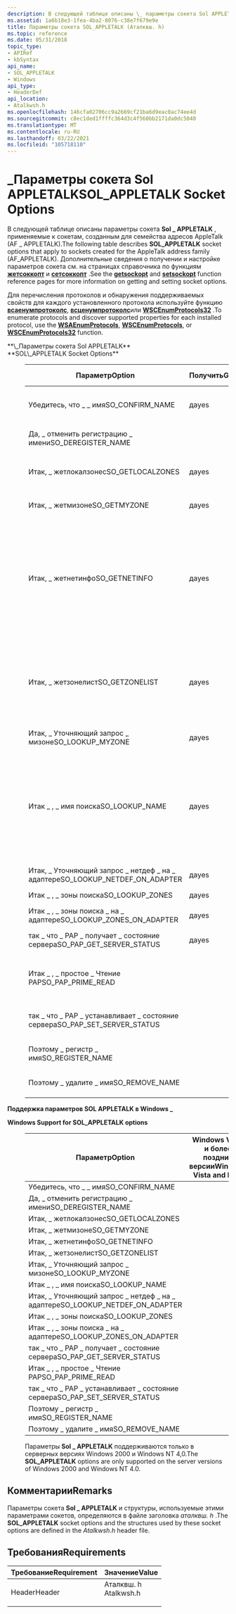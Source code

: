 ```yaml
---
description: В следующей таблице описаны \_ параметры сокета Sol APPLETALK, применяемые к сокетам, созданным для семейства адресов AppleTalk (AF \_ APPLETALK).
ms.assetid: 1a6b18e3-1fea-4ba2-8076-c38e7f679e9e
title: Параметры сокета SOL_APPLETALK (Аталквш. h)
ms.topic: reference
ms.date: 05/31/2018
topic_type:
- APIRef
- kbSyntax
api_name:
- SOL_APPLETALK
- Windows
api_type:
- HeaderDef
api_location:
- Atalkwsh.h
ms.openlocfilehash: 146cfa02706cc9a2669cf21ba6d9eac0ac74ee4d
ms.sourcegitcommit: c8ec1ded1ffffc364d3c4f560bb2171da0dc5040
ms.translationtype: MT
ms.contentlocale: ru-RU
ms.lasthandoff: 03/22/2021
ms.locfileid: "105718110"
---
```

# <a name="sol_appletalk-socket-options"></a><span data-ttu-id="d8d59-103">\_Параметры сокета Sol APPLETALK</span><span class="sxs-lookup"><span data-stu-id="d8d59-103">SOL\_APPLETALK Socket Options</span></span>

<span data-ttu-id="d8d59-104">В следующей таблице описаны параметры сокета **Sol \_ APPLETALK** , применяемые к сокетам, созданным для семейства адресов AppleTalk (AF \_ APPLETALK).</span><span class="sxs-lookup"><span data-stu-id="d8d59-104">The following table describes **SOL\_APPLETALK** socket options that apply to sockets created for the AppleTalk address family (AF\_APPLETALK).</span></span> <span data-ttu-id="d8d59-105">Дополнительные сведения о получении и настройке параметров сокета см. на страницах справочника по функциям [**жетсоккопт**](/windows/desktop/api/winsock/nf-winsock-getsockopt) и [**сетсоккопт**](/windows/desktop/api/winsock/nf-winsock-setsockopt) .</span><span class="sxs-lookup"><span data-stu-id="d8d59-105">See the [**getsockopt**](/windows/desktop/api/winsock/nf-winsock-getsockopt) and [**setsockopt**](/windows/desktop/api/winsock/nf-winsock-setsockopt) function reference pages for more information on getting and setting socket options.</span></span>

<span data-ttu-id="d8d59-106">Для перечисления протоколов и обнаружения поддерживаемых свойств для каждого установленного протокола используйте функцию [**всаенумпротоколс**](/windows/desktop/api/Winsock2/nf-winsock2-wsaenumprotocolsa), [**всценумпротоколс**](/windows/desktop/api/Ws2spi/nf-ws2spi-wscenumprotocols)или [**WSCEnumProtocols32**](/windows/desktop/api/Ws2spi/nf-ws2spi-wscenumprotocols32) .</span><span class="sxs-lookup"><span data-stu-id="d8d59-106">To enumerate protocols and discover supported properties for each installed protocol, use the [**WSAEnumProtocols**](/windows/desktop/api/Winsock2/nf-winsock2-wsaenumprotocolsa), [**WSCEnumProtocols**](/windows/desktop/api/Ws2spi/nf-ws2spi-wscenumprotocols), or [**WSCEnumProtocols32**](/windows/desktop/api/Ws2spi/nf-ws2spi-wscenumprotocols32) function.</span></span>

<dl> <span data-ttu-id="d8d59-107"><dt><span id="SOL_APPLETALK_Socket_Options"></span><span id="sol_appletalk_socket_options"></span><span id="SOL_APPLETALK_SOCKET_OPTIONS"></span>**\_Параметры сокета Sol APPLETALK**</dt> </span><span class="sxs-lookup"><span data-stu-id="d8d59-107"><dt><span id="SOL_APPLETALK_Socket_Options"></span><span id="sol_appletalk_socket_options"></span><span id="SOL_APPLETALK_SOCKET_OPTIONS"></span>**SOL\_APPLETALK Socket Options**</dt> </span></span><dd> <dl> <dt> 

| <span data-ttu-id="d8d59-108">Параметр</span><span class="sxs-lookup"><span data-stu-id="d8d59-108">Option</span></span>                          | <span data-ttu-id="d8d59-109">Получить</span><span class="sxs-lookup"><span data-stu-id="d8d59-109">Get</span></span> | <span data-ttu-id="d8d59-110">Присвойте параметру</span><span class="sxs-lookup"><span data-stu-id="d8d59-110">Set</span></span> | <span data-ttu-id="d8d59-111">Тип оптвал</span><span class="sxs-lookup"><span data-stu-id="d8d59-111">Optval type</span></span>                          | <span data-ttu-id="d8d59-112">Описание</span><span class="sxs-lookup"><span data-stu-id="d8d59-112">Description</span></span>                                                                                                                                                                                          |
|---------------------------------|-----|-----|--------------------------------------|------------------------------------------------------------------------------------------------------------------------------------------------------------------------------------------------------|
| <span data-ttu-id="d8d59-113">Убедитесь, что \_ \_ имя</span><span class="sxs-lookup"><span data-stu-id="d8d59-113">SO\_CONFIRM\_NAME</span></span>               | <span data-ttu-id="d8d59-114">да</span><span class="sxs-lookup"><span data-stu-id="d8d59-114">yes</span></span> |     | <span data-ttu-id="d8d59-115">**\_кортеж (NBP) WSH \_**</span><span class="sxs-lookup"><span data-stu-id="d8d59-115">**WSH\_NBP\_TUPLE**</span></span>                  | <span data-ttu-id="d8d59-116">Подтверждает, что данное имя AppleTalk привязано к заданному адресу.</span><span class="sxs-lookup"><span data-stu-id="d8d59-116">Confirms that a given AppleTalk name is bound to the given address.</span></span>                                                                                                                                  |
| <span data-ttu-id="d8d59-117">Да, \_ отменить регистрацию \_ имени</span><span class="sxs-lookup"><span data-stu-id="d8d59-117">SO\_DEREGISTER\_NAME</span></span>            |     | <span data-ttu-id="d8d59-118">да</span><span class="sxs-lookup"><span data-stu-id="d8d59-118">yes</span></span> | <span data-ttu-id="d8d59-119">**\_имя регистра \_ WSH**</span><span class="sxs-lookup"><span data-stu-id="d8d59-119">**WSH\_REGISTER\_NAME**</span></span>              | <span data-ttu-id="d8d59-120">Отменяет регистрацию имени в сети.</span><span class="sxs-lookup"><span data-stu-id="d8d59-120">Deregisters the name from the network.</span></span>                                                                                                                                                               |
| <span data-ttu-id="d8d59-121">Итак, \_ жетлокалзонес</span><span class="sxs-lookup"><span data-stu-id="d8d59-121">SO\_GETLOCALZONES</span></span>               | <span data-ttu-id="d8d59-122">да</span><span class="sxs-lookup"><span data-stu-id="d8d59-122">yes</span></span> |     | <span data-ttu-id="d8d59-123">**\_зоны поиска \_ WSH**</span><span class="sxs-lookup"><span data-stu-id="d8d59-123">**WSH\_LOOKUP\_ZONES**</span></span>               | <span data-ttu-id="d8d59-124">Возвращает список имен зон, известных указанному имени адаптера.</span><span class="sxs-lookup"><span data-stu-id="d8d59-124">Returns a list of zone names known to the given adapter name.</span></span>                                                                                                                                        |
| <span data-ttu-id="d8d59-125">Итак, \_ жетмизоне</span><span class="sxs-lookup"><span data-stu-id="d8d59-125">SO\_GETMYZONE</span></span>                   | <span data-ttu-id="d8d59-126">да</span><span class="sxs-lookup"><span data-stu-id="d8d59-126">yes</span></span> |     | <span data-ttu-id="d8d59-127">типа \[\]</span><span class="sxs-lookup"><span data-stu-id="d8d59-127">char \[\]</span></span>                            | <span data-ttu-id="d8d59-128">Возвращает зону по умолчанию в сети.</span><span class="sxs-lookup"><span data-stu-id="d8d59-128">Returns the default zone on the network.</span></span>                                                                                                                                                             |
| <span data-ttu-id="d8d59-129">Итак, \_ жетнетинфо</span><span class="sxs-lookup"><span data-stu-id="d8d59-129">SO\_GETNETINFO</span></span>                  | <span data-ttu-id="d8d59-130">да</span><span class="sxs-lookup"><span data-stu-id="d8d59-130">yes</span></span> |     | <span data-ttu-id="d8d59-131">**\_нетдеф поиска \_ WSH \_ на \_ адаптере**</span><span class="sxs-lookup"><span data-stu-id="d8d59-131">**WSH\_LOOKUP\_NETDEF\_ON\_ADAPTER**</span></span> | <span data-ttu-id="d8d59-132">Возвращает начальные значения для сети, а также зону по умолчанию.</span><span class="sxs-lookup"><span data-stu-id="d8d59-132">Returns the seeded values for the network as well as the default zone.</span></span> <span data-ttu-id="d8d59-133">Параметр *оптлен* должен быть как минимум одним байтом, превышающим размер нетдеф " **\_ Уточняющий запрос WSH" \_ на структуре \_ \_ адаптера** .</span><span class="sxs-lookup"><span data-stu-id="d8d59-133">The *optlen* parameter must be at least one byte larger than the size of the **WSH\_LOOKUP\_NETDEF\_ON\_ADAPTER** structure.</span></span>  |
| <span data-ttu-id="d8d59-134">Итак, \_ жетзонелист</span><span class="sxs-lookup"><span data-stu-id="d8d59-134">SO\_GETZONELIST</span></span>                 | <span data-ttu-id="d8d59-135">да</span><span class="sxs-lookup"><span data-stu-id="d8d59-135">yes</span></span> |     | <span data-ttu-id="d8d59-136">**\_зоны поиска \_ WSH**</span><span class="sxs-lookup"><span data-stu-id="d8d59-136">**WSH\_LOOKUP\_ZONES**</span></span>               | <span data-ttu-id="d8d59-137">Возвращает имена зон из списка зона Интернета.</span><span class="sxs-lookup"><span data-stu-id="d8d59-137">Returns zone names from the Internet zone list.</span></span> <span data-ttu-id="d8d59-138">Значение параметра *оптлен* должно быть как минимум одним байтом, превышающим размер структуры **\_ \_ зон поиска Wsh** .</span><span class="sxs-lookup"><span data-stu-id="d8d59-138">The *optlen* parameter must be at least one byte larger than the size of the **WSH\_LOOKUP\_ZONES** structure.</span></span>                                       |
| <span data-ttu-id="d8d59-139">Итак, \_ Уточняющий запрос \_ мизоне</span><span class="sxs-lookup"><span data-stu-id="d8d59-139">SO\_LOOKUP\_MYZONE</span></span>              | <span data-ttu-id="d8d59-140">да</span><span class="sxs-lookup"><span data-stu-id="d8d59-140">yes</span></span> |     |                                      | <span data-ttu-id="d8d59-141">То же, что и \_ жетмизоне</span><span class="sxs-lookup"><span data-stu-id="d8d59-141">Same as SO\_GETMYZONE</span></span>                                                                                                                                                                                |
| <span data-ttu-id="d8d59-142">Итак \_ , \_ имя поиска</span><span class="sxs-lookup"><span data-stu-id="d8d59-142">SO\_LOOKUP\_NAME</span></span>                | <span data-ttu-id="d8d59-143">да</span><span class="sxs-lookup"><span data-stu-id="d8d59-143">yes</span></span> |     | <span data-ttu-id="d8d59-144">**\_имя поиска \_ WSH**</span><span class="sxs-lookup"><span data-stu-id="d8d59-144">**WSH\_LOOKUP\_NAME**</span></span>                | <span data-ttu-id="d8d59-145">Ищет указанное имя NBP и возвращает соответствующие кортежи имени и NBP-информации.</span><span class="sxs-lookup"><span data-stu-id="d8d59-145">Looks up a specified NBP name and returns the matching tuples of name and NBP information.</span></span> <span data-ttu-id="d8d59-146">Значение параметра *оптлен* должно быть как минимум одним байтом, превышающим размер \_ структуры имени для поиска WSH \_ .</span><span class="sxs-lookup"><span data-stu-id="d8d59-146">The *optlen* parameter must be at least one byte larger than the size of the WSH\_LOOKUP\_NAME structure.</span></span> |
| <span data-ttu-id="d8d59-147">Итак, \_ Уточняющий запрос \_ нетдеф \_ на \_ адаптере</span><span class="sxs-lookup"><span data-stu-id="d8d59-147">SO\_LOOKUP\_NETDEF\_ON\_ADAPTER</span></span> | <span data-ttu-id="d8d59-148">да</span><span class="sxs-lookup"><span data-stu-id="d8d59-148">yes</span></span> |     | <span data-ttu-id="d8d59-149">**\_нетдеф поиска \_ WSH \_ на \_ адаптере**</span><span class="sxs-lookup"><span data-stu-id="d8d59-149">**WSH\_LOOKUP\_NETDEF\_ON\_ADAPTER**</span></span> | <span data-ttu-id="d8d59-150">То же, что и \_ жетнетинфо.</span><span class="sxs-lookup"><span data-stu-id="d8d59-150">Same as SO\_GETNETINFO.</span></span>                                                                                                                                                                              |
| <span data-ttu-id="d8d59-151">Итак \_ , \_ зоны поиска</span><span class="sxs-lookup"><span data-stu-id="d8d59-151">SO\_LOOKUP\_ZONES</span></span>               | <span data-ttu-id="d8d59-152">да</span><span class="sxs-lookup"><span data-stu-id="d8d59-152">yes</span></span> |     | <span data-ttu-id="d8d59-153">**\_зоны поиска \_ WSH**</span><span class="sxs-lookup"><span data-stu-id="d8d59-153">**WSH\_LOOKUP\_ZONES**</span></span>               | <span data-ttu-id="d8d59-154">То же, что и \_ жетзонелист.</span><span class="sxs-lookup"><span data-stu-id="d8d59-154">Same as SO\_GETZONELIST.</span></span>                                                                                                                                                                             |
| <span data-ttu-id="d8d59-155">Итак \_ , \_ зоны поиска \_ на \_ адаптере</span><span class="sxs-lookup"><span data-stu-id="d8d59-155">SO\_LOOKUP\_ZONES\_ON\_ADAPTER</span></span>  | <span data-ttu-id="d8d59-156">да</span><span class="sxs-lookup"><span data-stu-id="d8d59-156">yes</span></span> |     | <span data-ttu-id="d8d59-157">**\_зоны поиска \_ WSH**</span><span class="sxs-lookup"><span data-stu-id="d8d59-157">**WSH\_LOOKUP\_ZONES**</span></span>               | <span data-ttu-id="d8d59-158">То же, что и \_ жетлокалзонес.</span><span class="sxs-lookup"><span data-stu-id="d8d59-158">Same as SO\_GETLOCALZONES.</span></span>                                                                                                                                                                           |
| <span data-ttu-id="d8d59-159">так \_ что \_ PAP \_ получает \_ состояние сервера</span><span class="sxs-lookup"><span data-stu-id="d8d59-159">SO\_PAP\_GET\_SERVER\_STATUS</span></span>    | <span data-ttu-id="d8d59-160">да</span><span class="sxs-lookup"><span data-stu-id="d8d59-160">yes</span></span> |     | <span data-ttu-id="d8d59-161">**\_ \_ Получение \_ состояния сервера WSH \_ PAP**</span><span class="sxs-lookup"><span data-stu-id="d8d59-161">**WSH\_PAP\_GET\_SERVER\_STATUS**</span></span>    | <span data-ttu-id="d8d59-162">Возвращает состояние PAP с указанного сервера</span><span class="sxs-lookup"><span data-stu-id="d8d59-162">Returns the PAP status from a given server</span></span>                                                                                                                                                           |
| <span data-ttu-id="d8d59-163">Итак \_ , \_ простое \_ Чтение PAP</span><span class="sxs-lookup"><span data-stu-id="d8d59-163">SO\_PAP\_PRIME\_READ</span></span>            |     | <span data-ttu-id="d8d59-164">да</span><span class="sxs-lookup"><span data-stu-id="d8d59-164">yes</span></span> | <span data-ttu-id="d8d59-165">типа \[\]</span><span class="sxs-lookup"><span data-stu-id="d8d59-165">char \[\]</span></span>                            | <span data-ttu-id="d8d59-166">Этот вызов попросту прочесть подключение PAP, чтобы отправитель начал отправлять данные.</span><span class="sxs-lookup"><span data-stu-id="d8d59-166">This call primes a read on a PAP connection so the sender can start sending the data</span></span>                                                                                                                 |
| <span data-ttu-id="d8d59-167">так \_ что \_ PAP \_ устанавливает \_ состояние сервера</span><span class="sxs-lookup"><span data-stu-id="d8d59-167">SO\_PAP\_SET\_SERVER\_STATUS</span></span>    |     | <span data-ttu-id="d8d59-168">да</span><span class="sxs-lookup"><span data-stu-id="d8d59-168">yes</span></span> | <span data-ttu-id="d8d59-169">типа \[\]</span><span class="sxs-lookup"><span data-stu-id="d8d59-169">char \[\]</span></span>                            | <span data-ttu-id="d8d59-170">Задает состояние отправки, если другой клиент запрашивает состояние</span><span class="sxs-lookup"><span data-stu-id="d8d59-170">Sets the status to be sent if another client requests the status</span></span>                                                                                                                                     |
| <span data-ttu-id="d8d59-171">Поэтому \_ регистр \_ имя</span><span class="sxs-lookup"><span data-stu-id="d8d59-171">SO\_REGISTER\_NAME</span></span>              |     | <span data-ttu-id="d8d59-172">да</span><span class="sxs-lookup"><span data-stu-id="d8d59-172">yes</span></span> | <span data-ttu-id="d8d59-173">**\_имя регистра \_ WSH**</span><span class="sxs-lookup"><span data-stu-id="d8d59-173">**WSH\_REGISTER\_NAME**</span></span>              | <span data-ttu-id="d8d59-174">Регистрирует заданное имя в сети AppleTalk</span><span class="sxs-lookup"><span data-stu-id="d8d59-174">Registers the given name on the AppleTalk network</span></span>                                                                                                                                                    |
| <span data-ttu-id="d8d59-175">Поэтому \_ удалите \_ имя</span><span class="sxs-lookup"><span data-stu-id="d8d59-175">SO\_REMOVE\_NAME</span></span>                |     | <span data-ttu-id="d8d59-176">да</span><span class="sxs-lookup"><span data-stu-id="d8d59-176">yes</span></span> | <span data-ttu-id="d8d59-177">**\_имя регистра \_ WSH**</span><span class="sxs-lookup"><span data-stu-id="d8d59-177">**WSH\_REGISTER\_NAME**</span></span>              | <span data-ttu-id="d8d59-178">То же, что и для \_ отмены регистрации \_ имени</span><span class="sxs-lookup"><span data-stu-id="d8d59-178">Same as SO\_DEREGISTER\_NAME</span></span>                                                                                                                                                                         |



 

<span data-ttu-id="d8d59-179"></dt> </dl> </dd> <dt><span id="Windows_Support_for_SOL_APPLETALK_options"></span><span id="windows_support_for_sol_appletalk_options"></span><span id="WINDOWS_SUPPORT_FOR_SOL_APPLETALK_OPTIONS"></span>**Поддержка параметров SOL APPLETALK в Windows \_**</dt> </span><span class="sxs-lookup"><span data-stu-id="d8d59-179"></dt> </dl> </dd> <dt><span id="Windows_Support_for_SOL_APPLETALK_options"></span><span id="windows_support_for_sol_appletalk_options"></span><span id="WINDOWS_SUPPORT_FOR_SOL_APPLETALK_OPTIONS"></span>**Windows Support for SOL\_APPLETALK options**</dt> </span></span><dd> <dl> <dt> 

| <span data-ttu-id="d8d59-180">Параметр</span><span class="sxs-lookup"><span data-stu-id="d8d59-180">Option</span></span>                          | <span data-ttu-id="d8d59-181">Windows Vista и более поздние версии</span><span class="sxs-lookup"><span data-stu-id="d8d59-181">Windows Vista and later</span></span> | <span data-ttu-id="d8d59-182">Windows Server 2003</span><span class="sxs-lookup"><span data-stu-id="d8d59-182">Windows Server 2003</span></span> | <span data-ttu-id="d8d59-183">Windows XP</span><span class="sxs-lookup"><span data-stu-id="d8d59-183">Windows XP</span></span> | <span data-ttu-id="d8d59-184">Windows 2000</span><span class="sxs-lookup"><span data-stu-id="d8d59-184">Windows 2000</span></span> | <span data-ttu-id="d8d59-185">Windows NT4</span><span class="sxs-lookup"><span data-stu-id="d8d59-185">Windows NT4</span></span> | <span data-ttu-id="d8d59-186">Windows 9x и Me</span><span class="sxs-lookup"><span data-stu-id="d8d59-186">Windows 9x/Me</span></span> |
|---------------------------------|-------------------------|---------------------|------------|--------------|-------------|---------------|
| <span data-ttu-id="d8d59-187">Убедитесь, что \_ \_ имя</span><span class="sxs-lookup"><span data-stu-id="d8d59-187">SO\_CONFIRM\_NAME</span></span>               |                         | <span data-ttu-id="d8d59-188">x</span><span class="sxs-lookup"><span data-stu-id="d8d59-188">x</span></span>                   | <span data-ttu-id="d8d59-189">x</span><span class="sxs-lookup"><span data-stu-id="d8d59-189">x</span></span>          | <span data-ttu-id="d8d59-190">x</span><span class="sxs-lookup"><span data-stu-id="d8d59-190">x</span></span>            | <span data-ttu-id="d8d59-191">x</span><span class="sxs-lookup"><span data-stu-id="d8d59-191">x</span></span>           |               |
| <span data-ttu-id="d8d59-192">Да, \_ отменить регистрацию \_ имени</span><span class="sxs-lookup"><span data-stu-id="d8d59-192">SO\_DEREGISTER\_NAME</span></span>            |                         | <span data-ttu-id="d8d59-193">x</span><span class="sxs-lookup"><span data-stu-id="d8d59-193">x</span></span>                   | <span data-ttu-id="d8d59-194">x</span><span class="sxs-lookup"><span data-stu-id="d8d59-194">x</span></span>          | <span data-ttu-id="d8d59-195">x</span><span class="sxs-lookup"><span data-stu-id="d8d59-195">x</span></span>            | <span data-ttu-id="d8d59-196">x</span><span class="sxs-lookup"><span data-stu-id="d8d59-196">x</span></span>           |               |
| <span data-ttu-id="d8d59-197">Итак, \_ жетлокалзонес</span><span class="sxs-lookup"><span data-stu-id="d8d59-197">SO\_GETLOCALZONES</span></span>               |                         | <span data-ttu-id="d8d59-198">x</span><span class="sxs-lookup"><span data-stu-id="d8d59-198">x</span></span>                   | <span data-ttu-id="d8d59-199">x</span><span class="sxs-lookup"><span data-stu-id="d8d59-199">x</span></span>          | <span data-ttu-id="d8d59-200">x</span><span class="sxs-lookup"><span data-stu-id="d8d59-200">x</span></span>            | <span data-ttu-id="d8d59-201">x</span><span class="sxs-lookup"><span data-stu-id="d8d59-201">x</span></span>           |               |
| <span data-ttu-id="d8d59-202">Итак, \_ жетмизоне</span><span class="sxs-lookup"><span data-stu-id="d8d59-202">SO\_GETMYZONE</span></span>                   |                         | <span data-ttu-id="d8d59-203">x</span><span class="sxs-lookup"><span data-stu-id="d8d59-203">x</span></span>                   | <span data-ttu-id="d8d59-204">x</span><span class="sxs-lookup"><span data-stu-id="d8d59-204">x</span></span>          | <span data-ttu-id="d8d59-205">x</span><span class="sxs-lookup"><span data-stu-id="d8d59-205">x</span></span>            | <span data-ttu-id="d8d59-206">x</span><span class="sxs-lookup"><span data-stu-id="d8d59-206">x</span></span>           |               |
| <span data-ttu-id="d8d59-207">Итак, \_ жетнетинфо</span><span class="sxs-lookup"><span data-stu-id="d8d59-207">SO\_GETNETINFO</span></span>                  |                         | <span data-ttu-id="d8d59-208">x</span><span class="sxs-lookup"><span data-stu-id="d8d59-208">x</span></span>                   | <span data-ttu-id="d8d59-209">x</span><span class="sxs-lookup"><span data-stu-id="d8d59-209">x</span></span>          | <span data-ttu-id="d8d59-210">x</span><span class="sxs-lookup"><span data-stu-id="d8d59-210">x</span></span>            | <span data-ttu-id="d8d59-211">x</span><span class="sxs-lookup"><span data-stu-id="d8d59-211">x</span></span>           |               |
| <span data-ttu-id="d8d59-212">Итак, \_ жетзонелист</span><span class="sxs-lookup"><span data-stu-id="d8d59-212">SO\_GETZONELIST</span></span>                 |                         | <span data-ttu-id="d8d59-213">x</span><span class="sxs-lookup"><span data-stu-id="d8d59-213">x</span></span>                   | <span data-ttu-id="d8d59-214">x</span><span class="sxs-lookup"><span data-stu-id="d8d59-214">x</span></span>          | <span data-ttu-id="d8d59-215">x</span><span class="sxs-lookup"><span data-stu-id="d8d59-215">x</span></span>            | <span data-ttu-id="d8d59-216">x</span><span class="sxs-lookup"><span data-stu-id="d8d59-216">x</span></span>           |               |
| <span data-ttu-id="d8d59-217">Итак, \_ Уточняющий запрос \_ мизоне</span><span class="sxs-lookup"><span data-stu-id="d8d59-217">SO\_LOOKUP\_MYZONE</span></span>              |                         | <span data-ttu-id="d8d59-218">x</span><span class="sxs-lookup"><span data-stu-id="d8d59-218">x</span></span>                   | <span data-ttu-id="d8d59-219">x</span><span class="sxs-lookup"><span data-stu-id="d8d59-219">x</span></span>          | <span data-ttu-id="d8d59-220">x</span><span class="sxs-lookup"><span data-stu-id="d8d59-220">x</span></span>            | <span data-ttu-id="d8d59-221">x</span><span class="sxs-lookup"><span data-stu-id="d8d59-221">x</span></span>           |               |
| <span data-ttu-id="d8d59-222">Итак \_ , \_ имя поиска</span><span class="sxs-lookup"><span data-stu-id="d8d59-222">SO\_LOOKUP\_NAME</span></span>                |                         | <span data-ttu-id="d8d59-223">x</span><span class="sxs-lookup"><span data-stu-id="d8d59-223">x</span></span>                   | <span data-ttu-id="d8d59-224">x</span><span class="sxs-lookup"><span data-stu-id="d8d59-224">x</span></span>          | <span data-ttu-id="d8d59-225">x</span><span class="sxs-lookup"><span data-stu-id="d8d59-225">x</span></span>            | <span data-ttu-id="d8d59-226">x</span><span class="sxs-lookup"><span data-stu-id="d8d59-226">x</span></span>           |               |
| <span data-ttu-id="d8d59-227">Итак, \_ Уточняющий запрос \_ нетдеф \_ на \_ адаптере</span><span class="sxs-lookup"><span data-stu-id="d8d59-227">SO\_LOOKUP\_NETDEF\_ON\_ADAPTER</span></span> |                         | <span data-ttu-id="d8d59-228">x</span><span class="sxs-lookup"><span data-stu-id="d8d59-228">x</span></span>                   | <span data-ttu-id="d8d59-229">x</span><span class="sxs-lookup"><span data-stu-id="d8d59-229">x</span></span>          | <span data-ttu-id="d8d59-230">x</span><span class="sxs-lookup"><span data-stu-id="d8d59-230">x</span></span>            | <span data-ttu-id="d8d59-231">x</span><span class="sxs-lookup"><span data-stu-id="d8d59-231">x</span></span>           |               |
| <span data-ttu-id="d8d59-232">Итак \_ , \_ зоны поиска</span><span class="sxs-lookup"><span data-stu-id="d8d59-232">SO\_LOOKUP\_ZONES</span></span>               |                         | <span data-ttu-id="d8d59-233">x</span><span class="sxs-lookup"><span data-stu-id="d8d59-233">x</span></span>                   | <span data-ttu-id="d8d59-234">x</span><span class="sxs-lookup"><span data-stu-id="d8d59-234">x</span></span>          | <span data-ttu-id="d8d59-235">x</span><span class="sxs-lookup"><span data-stu-id="d8d59-235">x</span></span>            | <span data-ttu-id="d8d59-236">x</span><span class="sxs-lookup"><span data-stu-id="d8d59-236">x</span></span>           |               |
| <span data-ttu-id="d8d59-237">Итак \_ , \_ зоны поиска \_ на \_ адаптере</span><span class="sxs-lookup"><span data-stu-id="d8d59-237">SO\_LOOKUP\_ZONES\_ON\_ADAPTER</span></span>  |                         | <span data-ttu-id="d8d59-238">x</span><span class="sxs-lookup"><span data-stu-id="d8d59-238">x</span></span>                   | <span data-ttu-id="d8d59-239">x</span><span class="sxs-lookup"><span data-stu-id="d8d59-239">x</span></span>          | <span data-ttu-id="d8d59-240">x</span><span class="sxs-lookup"><span data-stu-id="d8d59-240">x</span></span>            | <span data-ttu-id="d8d59-241">x</span><span class="sxs-lookup"><span data-stu-id="d8d59-241">x</span></span>           |               |
| <span data-ttu-id="d8d59-242">так \_ что \_ PAP \_ получает \_ состояние сервера</span><span class="sxs-lookup"><span data-stu-id="d8d59-242">SO\_PAP\_GET\_SERVER\_STATUS</span></span>    |                         | <span data-ttu-id="d8d59-243">x</span><span class="sxs-lookup"><span data-stu-id="d8d59-243">x</span></span>                   | <span data-ttu-id="d8d59-244">x</span><span class="sxs-lookup"><span data-stu-id="d8d59-244">x</span></span>          | <span data-ttu-id="d8d59-245">x</span><span class="sxs-lookup"><span data-stu-id="d8d59-245">x</span></span>            | <span data-ttu-id="d8d59-246">x</span><span class="sxs-lookup"><span data-stu-id="d8d59-246">x</span></span>           |               |
| <span data-ttu-id="d8d59-247">Итак \_ , \_ простое \_ Чтение PAP</span><span class="sxs-lookup"><span data-stu-id="d8d59-247">SO\_PAP\_PRIME\_READ</span></span>            |                         | <span data-ttu-id="d8d59-248">x</span><span class="sxs-lookup"><span data-stu-id="d8d59-248">x</span></span>                   | <span data-ttu-id="d8d59-249">x</span><span class="sxs-lookup"><span data-stu-id="d8d59-249">x</span></span>          | <span data-ttu-id="d8d59-250">x</span><span class="sxs-lookup"><span data-stu-id="d8d59-250">x</span></span>            | <span data-ttu-id="d8d59-251">x</span><span class="sxs-lookup"><span data-stu-id="d8d59-251">x</span></span>           |               |
| <span data-ttu-id="d8d59-252">так \_ что \_ PAP \_ устанавливает \_ состояние сервера</span><span class="sxs-lookup"><span data-stu-id="d8d59-252">SO\_PAP\_SET\_SERVER\_STATUS</span></span>    |                         | <span data-ttu-id="d8d59-253">x</span><span class="sxs-lookup"><span data-stu-id="d8d59-253">x</span></span>                   | <span data-ttu-id="d8d59-254">x</span><span class="sxs-lookup"><span data-stu-id="d8d59-254">x</span></span>          | <span data-ttu-id="d8d59-255">x</span><span class="sxs-lookup"><span data-stu-id="d8d59-255">x</span></span>            | <span data-ttu-id="d8d59-256">x</span><span class="sxs-lookup"><span data-stu-id="d8d59-256">x</span></span>           |               |
| <span data-ttu-id="d8d59-257">Поэтому \_ регистр \_ имя</span><span class="sxs-lookup"><span data-stu-id="d8d59-257">SO\_REGISTER\_NAME</span></span>              |                         | <span data-ttu-id="d8d59-258">x</span><span class="sxs-lookup"><span data-stu-id="d8d59-258">x</span></span>                   | <span data-ttu-id="d8d59-259">x</span><span class="sxs-lookup"><span data-stu-id="d8d59-259">x</span></span>          | <span data-ttu-id="d8d59-260">x</span><span class="sxs-lookup"><span data-stu-id="d8d59-260">x</span></span>            | <span data-ttu-id="d8d59-261">x</span><span class="sxs-lookup"><span data-stu-id="d8d59-261">x</span></span>           |               |
| <span data-ttu-id="d8d59-262">Поэтому \_ удалите \_ имя</span><span class="sxs-lookup"><span data-stu-id="d8d59-262">SO\_REMOVE\_NAME</span></span>                |                         | <span data-ttu-id="d8d59-263">x</span><span class="sxs-lookup"><span data-stu-id="d8d59-263">x</span></span>                   | <span data-ttu-id="d8d59-264">x</span><span class="sxs-lookup"><span data-stu-id="d8d59-264">x</span></span>          | <span data-ttu-id="d8d59-265">x</span><span class="sxs-lookup"><span data-stu-id="d8d59-265">x</span></span>            | <span data-ttu-id="d8d59-266">x</span><span class="sxs-lookup"><span data-stu-id="d8d59-266">x</span></span>           |               |



 

<span data-ttu-id="d8d59-267">Параметры **Sol \_ APPLETALK** поддерживаются только в серверных версиях Windows 2000 и Windows NT 4,0.</span><span class="sxs-lookup"><span data-stu-id="d8d59-267">The **SOL\_APPLETALK** options are only supported on the server versions of Windows 2000 and Windows NT 4.0.</span></span>


</dt> </dl> </dd> </dl>

## <a name="remarks"></a><span data-ttu-id="d8d59-268">Комментарии</span><span class="sxs-lookup"><span data-stu-id="d8d59-268">Remarks</span></span>

<span data-ttu-id="d8d59-269">Параметры сокета **Sol \_ APPLETALK** и структуры, используемые этими параметрами сокетов, определяются в файле заголовка *аталквш. h* .</span><span class="sxs-lookup"><span data-stu-id="d8d59-269">The **SOL\_APPLETALK** socket options and the structures used by these socket options are defined in the *Atalkwsh.h* header file.</span></span>

## <a name="requirements"></a><span data-ttu-id="d8d59-270">Требования</span><span class="sxs-lookup"><span data-stu-id="d8d59-270">Requirements</span></span>



| <span data-ttu-id="d8d59-271">Требование</span><span class="sxs-lookup"><span data-stu-id="d8d59-271">Requirement</span></span> | <span data-ttu-id="d8d59-272">Значение</span><span class="sxs-lookup"><span data-stu-id="d8d59-272">Value</span></span> |
|-------------------|---------------------------------------------------------------------------------------|
| <span data-ttu-id="d8d59-273">Header</span><span class="sxs-lookup"><span data-stu-id="d8d59-273">Header</span></span><br/> | <dl> <span data-ttu-id="d8d59-274"><dt>Аталквш. h</dt></span><span class="sxs-lookup"><span data-stu-id="d8d59-274"><dt>Atalkwsh.h</dt></span></span> </dl> |



 

 




